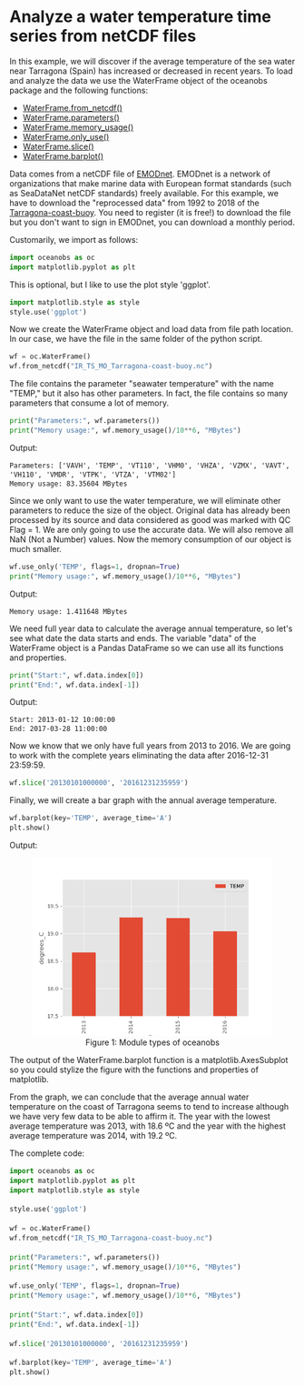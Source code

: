 # Analyze a water temperature time series from netCDF files

In this example, we will discover if the average temperature of the sea water near Tarragona (Spain) has increased or decreased in recent years. To load and analyze the data we use the WaterFrame object of the oceanobs package and the following functions:

* [WaterFrame.from_netcdf()](../api.md#WaterFrame.from_netcdf(*path*))
* [WaterFrame.parameters()](../api.md#WaterFrame.parameters())
* [WaterFrame.memory_usage()](../api.md#WaterFrame.memory_usage())
* [WaterFrame.only_use()](../api.md#WaterFrame.use_only(*parameters*,_*flags*=*None*,_*dropnan*=*False*))
* [WaterFrame.slice()](../api.md#WaterFrame.slice(*start*,_*end*))
* [WaterFrame.barplot()](../api.md#WaterFrame.barplot(*key*,_*ax*=*None*,_*average_time*=*None*))

Data comes from a netCDF file of [EMODnet](http://www.emodnet.eu/). EMODnet is a network of organizations that make marine data with European format standards (such as SeaDataNet netCDF standards) freely available. For this example, we have to download the "reprocessed data" from 1992 to 2018 of the [Tarragona-coast-buoy](http://www.emodnet-physics.eu/map/platinfo/piroosdownload.aspx?platformid=28150). You need to register (it is free!) to download the file but you don't want to sign in EMODnet, you can download a monthly period.

Customarily, we import as follows:

```python
import oceanobs as oc
import matplotlib.pyplot as plt
```
This is optional, but I like to use the plot style 'ggplot'.

```python
import matplotlib.style as style
style.use('ggplot')
```

Now we create the WaterFrame object and load data from file path location. In our case, we have the file in the same folder of the python script.

```python
wf = oc.WaterFrame()
wf.from_netcdf("IR_TS_MO_Tarragona-coast-buoy.nc")
```

The file contains the parameter "seawater temperature" with the name "TEMP," but it also has other parameters. In fact, the file contains so many parameters that consume a lot of memory.

```python
print("Parameters:", wf.parameters())
print("Memory usage:", wf.memory_usage()/10**6, "MBytes")
```
Output:
```
Parameters: ['VAVH', 'TEMP', 'VT110', 'VHM0', 'VHZA', 'VZMX', 'VAVT', 'VH110', 'VMDR', 'VTPK', 'VTZA', 'VTM02']
Memory usage: 83.35604 MBytes
```
Since we only want to use the water temperature, we will eliminate other parameters to reduce the size of the object. Original data has already been processed by its source and data considered as good was marked with QC Flag = 1. We are only going to use the accurate data. We will also remove all NaN (Not a Number) values. Now the memory consumption of our object is much smaller.

```python
wf.use_only('TEMP', flags=1, dropnan=True)
print("Memory usage:", wf.memory_usage()/10**6, "MBytes")
```
Output:
```
Memory usage: 1.411648 MBytes
```

We need full year data to calculate the average annual temperature, so let's see what date the data starts and ends. The variable "data" of the WaterFrame object is a Pandas DataFrame so we can use all its functions and properties.

```python
print("Start:", wf.data.index[0])
print("End:", wf.data.index[-1])
```
Output:
```
Start: 2013-01-12 10:00:00
End: 2017-03-28 11:00:00
```
Now we know that we only have full years from 2013 to 2016. We are going to work with the complete years eliminating the data after 2016-12-31 23:59:59.

```python
wf.slice('20130101000000', '20161231235959')
```
Finally, we will create a bar graph with the annual average temperature.

```python
wf.barplot(key='TEMP', average_time='A')
plt.show()
```
Output:
<center>
    <figure>
        <img src="../img/examples/netcdf/annual_temp_Tarragona.png" alt="Module types of oceanobs">
        <figcaption> Figure 1: Module types of oceanobs </figcaption>
    </figure>
</center>

The output of the WaterFrame.barplot function is a matplotlib.AxesSubplot so you could stylize the figure with the functions and properties of matplotlib.

From the graph, we can conclude that the average annual water temperature on the coast of Tarragona seems to tend to increase although we have very few data to be able to affirm it. The year with the lowest average temperature was 2013, with 18.6 ºC and the year with the highest average temperature was 2014, with 19.2 ºC.

The complete code:

```python
import oceanobs as oc
import matplotlib.pyplot as plt
import matplotlib.style as style

style.use('ggplot')

wf = oc.WaterFrame()
wf.from_netcdf("IR_TS_MO_Tarragona-coast-buoy.nc")

print("Parameters:", wf.parameters())
print("Memory usage:", wf.memory_usage()/10**6, "MBytes")

wf.use_only('TEMP', flags=1, dropnan=True)
print("Memory usage:", wf.memory_usage()/10**6, "MBytes")

print("Start:", wf.data.index[0])
print("End:", wf.data.index[-1])

wf.slice('20130101000000', '20161231235959')

wf.barplot(key='TEMP', average_time='A')
plt.show()
```